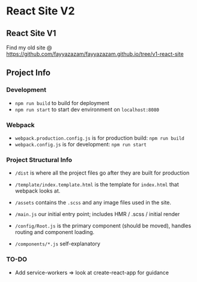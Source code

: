 # React Site V2

## React Site V1
Find my old site @ https://github.com/fayyazazam/fayyazazam.github.io/tree/v1-react-site

## Project Info

### Development
- `npm run build` to build for deployment
- `npm run start` to start dev environment on `localhost:8080`

### Webpack
- `webpack.production.config.js` is for production build: `npm run build`
- `webpack.config.js` is for development: `npm run start`

### Project Structural Info
- `/dist` is where all the project files go after they are built for production
- `/template/index.template.html` is the template for `index.html` that webpack looks at.
- `/assets` contains the `.scss` and any image files used in the site.

- `/main.js` our initial entry point; includes HMR / .scss / initial render 
- `/config/Root.js` is the primary component (should be moved), handles routing and component loading.
- `/components/*.js` self-explanatory

### TO-DO
- Add service-workers => look at create-react-app for guidance

